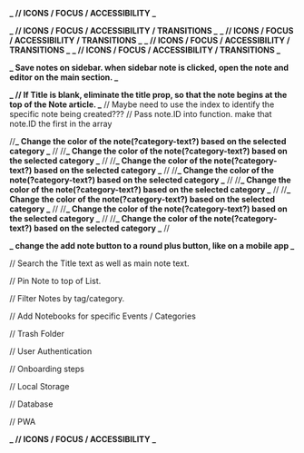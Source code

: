 **_ // ICONS / FOCUS / ACCESSIBILITY _**

<!-- ------------------------------------------------------------------------ -->

<!-- 1.  Input Field -- Within Sample Note Card. Create New Note on Save BTN Click.
    a. Input.value = new Note
    b. Add Date to new Note
    c. Delete Btn to new Note -->

  <!-- ------------------------------------------------------------------------ -->

<!-- // Create function that creates new note object.
// id, title, body, date modified
// update state with new note -->

  <!-- ------------------------------------------------------------------------ -->

<!-- // Create function for deleting note -->

<!-- // filter out notes that match the id of the note that is to be deleted -->

  <!-- ------------------------------------------------------------------------ -->

<!-- // Search Notes by keyword -->

  <!-- ------------------------------------------------------------------------ -->

**_ // ICONS / FOCUS / ACCESSIBILITY / TRANSITIONS _**
**_ // ICONS / FOCUS / ACCESSIBILITY / TRANSITIONS _**
**_ // ICONS / FOCUS / ACCESSIBILITY / TRANSITIONS _**
**_ // ICONS / FOCUS / ACCESSIBILITY / TRANSITIONS _**

  <!-- ------------------------------------------------------------------------ -->

**_ Save notes on sidebar. when sidebar note is clicked, open the note and editor on the main section. _**

<!-- // Do not save note if the text is blank. -->

  <!-- ------------------------------------------------------------------------ -->

<!-- // Add a Title to each Note. -->

  <!-- ------------------------------------------------------------------------ -->

**_ // If Title is blank, eliminate the title prop, so that the note begins at the top of the Note article. _**
// Maybe need to use the index to identify the specific note being created???
// Pass note.ID into function. make that note.ID the first in the array

  <!-- ------------------------------------------------------------------------ -->

<!-- // Add a Tag/Category to each Note.
// Maybe need to use the index to identify the specific note being created???
// Add tag/category to the Note Object -->

//**_ Change the color of the note(?category-text?) based on the selected category _** //
//**_ Change the color of the note(?category-text?) based on the selected category _** //
//**_ Change the color of the note(?category-text?) based on the selected category _** //
//**_ Change the color of the note(?category-text?) based on the selected category _** //
//**_ Change the color of the note(?category-text?) based on the selected category _** //
//**_ Change the color of the note(?category-text?) based on the selected category _** //
//**_ Change the color of the note(?category-text?) based on the selected category _** //
//**_ Change the color of the note(?category-text?) based on the selected category _** //

  <!-- ------------------------------------------------------------------------ -->

**_ change the add note button to a round plus button, like on a mobile app _**

  <!-- ------------------------------------------------------------------------ -->

// Search the Title text as well as main note text.

  <!-- ------------------------------------------------------------------------ -->

// Pin Note to top of List.

  <!-- ------------------------------------------------------------------------ -->

// Filter Notes by tag/category.

  <!-- ------------------------------------------------------------------------ -->

// Add Notebooks for specific Events / Categories

  <!-- ------------------------------------------------------------------------ -->

// Trash Folder

  <!-- ------------------------------------------------------------------------ -->

// User Authentication

  <!-- ------------------------------------------------------------------------ -->

// Onboarding steps

  <!-- ------------------------------------------------------------------------ -->

// Local Storage

  <!-- ------------------------------------------------------------------------ -->

// Database

  <!-- ------------------------------------------------------------------------ -->

// PWA

**_ // ICONS / FOCUS / ACCESSIBILITY _**
